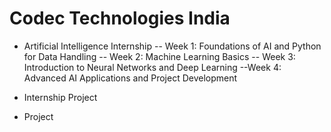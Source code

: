 # Codec Technologies India

- Artificial Intelligence Internship
  -- Week 1: Foundations of AI and Python for Data Handling
  -- Week 2: Machine Learning Basics
  -- Week 3: Introduction to Neural Networks and Deep Learning
  --Week 4: Advanced AI Applications and Project Development

- Internship Project

- Project
